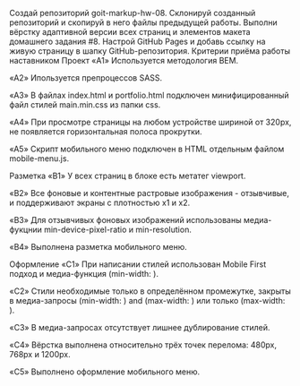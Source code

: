 Создай репозиторий goit-markup-hw-08.
Склонируй созданный репозиторий и скопируй в него файлы предыдущей работы.
Выполни вёрстку адаптивной версии всех страниц и элементов макета домашнего задания #8.
Настрой GitHub Pages и добавь ссылку на живую страницу в шапку GitHub-репозитория.
Критерии приёма работы наставником
Проект
«A1» Используется методология BEM.

«A2» Ипользуется препроцессов SASS.

«A3» В файлах index.html и portfolio.html подключен минифицированный файл стилей main.min.css из папки css.

«A4» При просмотре страницы на любом устройстве шириной от 320px, не появляется горизонтальная полоса прокрутки.

«A5» Скрипт мобильного меню подключен в HTML отдельным файлом mobile-menu.js.

Разметка
«B1» У всех страниц в блоке <head> есть метатег viewport.

«B2» Все фоновые и контентные растровые изображения - отзывчивые, и поддерживают экраны с плотностью x1 и x2.

«B3» Для отзывчивых фоновых изображений использованы медиа-фукцнии min-device-pixel-ratio и min-resolution.

«B4» Выполнена разметка мобильного меню.

Оформление
«C1» При написании стилей использован Mobile First подход и медиа-функция (min-width: ).

«C2» Стили необходимые только в определённом промежутке, закрыты в медиа-запросы (min-width: ) and (max-width: ) или только (max-width: ).

«C3» В медиа-запросах отсутствует лишнее дублирование стилей.

«C4» Вёрстка выполнена относительно трёх точек перелома: 480px, 768px и 1200px.

«C5» Выполнено оформление мобильного меню.
